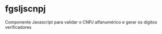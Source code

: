 # fgsljscnpj
Componente Javascript para validar o CNPJ alfanumérico e gerar os dígitos verificadores
